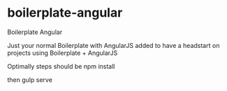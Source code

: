 # boilerplate-angular
Boilerplate Angular

Just your normal Boilerplate with AngularJS added to have a headstart on projects using Boilerplate + AngularJS

Optimally steps should be npm install

then gulp serve

